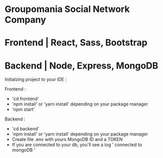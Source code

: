 # Groupomania Social Network Company 
# Frontend | React, Sass, Bootstrap
# Backend  | Node, Express, MongoDB

Initialzing project to your IDE : 

Frontend : 

- 'cd frontend'
- 'npm install' or 'yarn install' depending on your package manager
- 'npm start'

Backend : 

- 'cd backend'
- 'npm install' or 'yarn install' depending on your package manager
- Create file .env with yours MongoDB ID and a TOKEN
- If you are connected to your db, you'll see a log ' connected to mongoDB '
